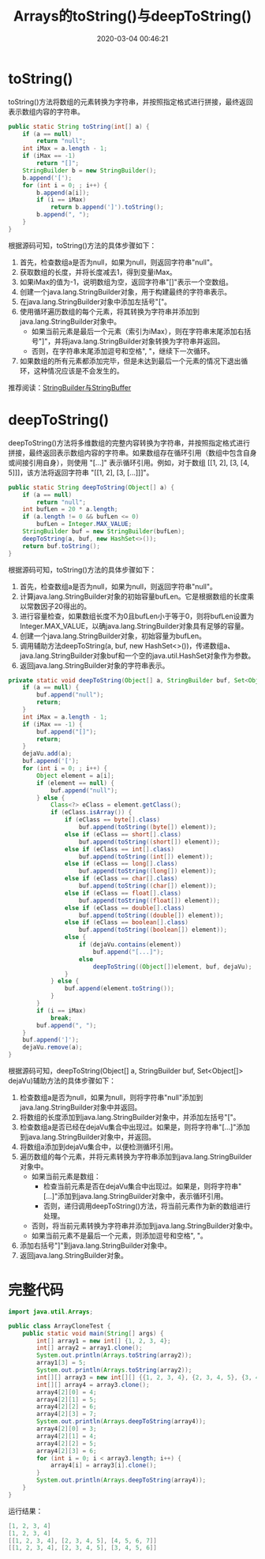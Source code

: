 ﻿---
title: Arrays的toString()与deepToString()
date: 2020-03-04 00:46:21
summary: 本文分享java.util.Arrays的toString()与deepToString()。
tags:
- Java
categories:
- 开发技术
---

# toString()

toString()方法将数组的元素转换为字符串，并按照指定格式进行拼接，最终返回表示数组内容的字符串。

```java
public static String toString(int[] a) {
    if (a == null)
        return "null";
    int iMax = a.length - 1;
    if (iMax == -1)
        return "[]";
    StringBuilder b = new StringBuilder();
    b.append('[');
    for (int i = 0; ; i++) {
        b.append(a[i]);
        if (i == iMax)
            return b.append(']').toString();
        b.append(", ");
    }
}
```

根据源码可知，toString()方法的具体步骤如下：
1. 首先，检查数组a是否为null，如果为null，则返回字符串"null"。
2. 获取数组的长度，并将长度减去1，得到变量iMax。
3. 如果iMax的值为-1，说明数组为空，返回字符串"[]"表示一个空数组。
4. 创建一个java.lang.StringBuilder对象，用于构建最终的字符串表示。
5. 在java.lang.StringBuilder对象中添加左括号"["。
6. 使用循环遍历数组的每个元素，将其转换为字符串并添加到java.lang.StringBuilder对象中。
    - 如果当前元素是最后一个元素（索引为iMax），则在字符串末尾添加右括号"]"，并将java.lang.StringBuilder对象转换为字符串并返回。
    - 否则，在字符串末尾添加逗号和空格", "，继续下一次循环。
7. 如果数组的所有元素都添加完毕，但是未达到最后一个元素的情况下退出循环，这种情况应该是不会发生的。

推荐阅读：[StringBuilder与StringBuffer](https://blankspace.blog.csdn.net/article/details/129968838)

# deepToString()

deepToString()方法将多维数组的完整内容转换为字符串，并按照指定格式进行拼接，最终返回表示数组内容的字符串。如果数组存在循环引用（数组中包含自身或间接引用自身），则使用 "[...]" 表示循环引用。例如，对于数组 [[1, 2], [3, [4, 5]]]，该方法将返回字符串 "[[1, 2], [3, [...]]]"。

```java
public static String deepToString(Object[] a) {
    if (a == null)
        return "null";
    int bufLen = 20 * a.length;
    if (a.length != 0 && bufLen <= 0)
        bufLen = Integer.MAX_VALUE;
    StringBuilder buf = new StringBuilder(bufLen);
    deepToString(a, buf, new HashSet<>());
    return buf.toString();
}
```

根据源码可知，toString()方法的具体步骤如下：

1. 首先，检查数组a是否为null，如果为null，则返回字符串"null"。
2. 计算java.lang.StringBuilder对象的初始容量bufLen。它是根据数组的长度乘以常数因子20得出的。
3. 进行容量检查，如果数组长度不为0且bufLen小于等于0，则将bufLen设置为Integer.MAX_VALUE，以确java.lang.StringBuilder对象具有足够的容量。
4. 创建一个java.lang.StringBuilder对象，初始容量为bufLen。
5. 调用辅助方法deepToString(a, buf, new HashSet<>())，传递数组a、java.lang.StringBuilder对象buf和一个空的java.util.HashSet对象作为参数。
6. 返回java.lang.StringBuilder对象的字符串表示。

```java
private static void deepToString(Object[] a, StringBuilder buf, Set<Object[]> dejaVu) {
    if (a == null) {
        buf.append("null");
        return;
    }
    int iMax = a.length - 1;
    if (iMax == -1) {
        buf.append("[]");
        return;
    }
    dejaVu.add(a);
    buf.append('[');
    for (int i = 0; ; i++) {
        Object element = a[i];
        if (element == null) {
            buf.append("null");
        } else {
            Class<?> eClass = element.getClass();
            if (eClass.isArray()) {
                if (eClass == byte[].class)
                    buf.append(toString((byte[]) element));
                else if (eClass == short[].class)
                    buf.append(toString((short[]) element));
                else if (eClass == int[].class)
                    buf.append(toString((int[]) element));
                else if (eClass == long[].class)
                    buf.append(toString((long[]) element));
                else if (eClass == char[].class)
                    buf.append(toString((char[]) element));
                else if (eClass == float[].class)
                    buf.append(toString((float[]) element));
                else if (eClass == double[].class)
                    buf.append(toString((double[]) element));
                else if (eClass == boolean[].class)
                    buf.append(toString((boolean[]) element));
                else {
                    if (dejaVu.contains(element))
                        buf.append("[...]");
                    else
                        deepToString((Object[])element, buf, dejaVu);
                }
            } else {
                buf.append(element.toString());
            }
        }
        if (i == iMax)
            break;
        buf.append(", ");
    }
    buf.append(']');
    dejaVu.remove(a);
}
```

根据源码可知，deepToString(Object[] a, StringBuilder buf, Set<Object[]> dejaVu)辅助方法的具体步骤如下：
1. 检查数组a是否为null，如果为null，则将字符串"null"添加到java.lang.StringBuilder对象中并返回。
2. 将数组的长度添加到java.lang.StringBuilder对象中，并添加左括号"["。
3. 检查数组a是否已经在dejaVu集合中出现过。如果是，则将字符串"[...]"添加到java.lang.StringBuilder对象中，并返回。
4. 将数组a添加到dejaVu集合中，以便检测循环引用。
5. 遍历数组的每个元素，并将元素转换为字符串添加到java.lang.StringBuilder对象中。
    - 如果当前元素是数组：
        - 检查当前元素是否在dejaVu集合中出现过。如果是，则将字符串"[...]"添加到java.lang.StringBuilder对象中，表示循环引用。
        - 否则，递归调用deepToString()方法，将当前元素作为新的数组进行处理。
    - 否则，将当前元素转换为字符串并添加到java.lang.StringBuilder对象中。
    - 如果当前元素不是最后一个元素，则添加逗号和空格", "。
6. 添加右括号"]"到java.lang.StringBuilder对象中。
7. 返回java.lang.StringBuilder对象。

# 完整代码

```java
import java.util.Arrays;

public class ArrayCloneTest {
    public static void main(String[] args) {
        int[] array1 = new int[] {1, 2, 3, 4};
        int[] array2 = array1.clone();
        System.out.println(Arrays.toString(array2));
        array1[3] = 5;
        System.out.println(Arrays.toString(array2));
        int[][] array3 = new int[][] {{1, 2, 3, 4}, {2, 3, 4, 5}, {3, 4, 5, 6}};
        int[][] array4 = array3.clone();
        array4[2][0] = 4;
        array4[2][1] = 5;
        array4[2][2] = 6;
        array4[2][3] = 7;
        System.out.println(Arrays.deepToString(array4));
        array4[2][0] = 3;
        array4[2][1] = 4;
        array4[2][2] = 5;
        array4[2][3] = 6;
        for (int i = 0; i < array3.length; i++) {
            array4[i] = array3[i].clone();
        }
        System.out.println(Arrays.deepToString(array4));
    }
}
```

运行结果：

```java
[1, 2, 3, 4]
[1, 2, 3, 4]
[[1, 2, 3, 4], [2, 3, 4, 5], [4, 5, 6, 7]]
[[1, 2, 3, 4], [2, 3, 4, 5], [3, 4, 5, 6]]
```
